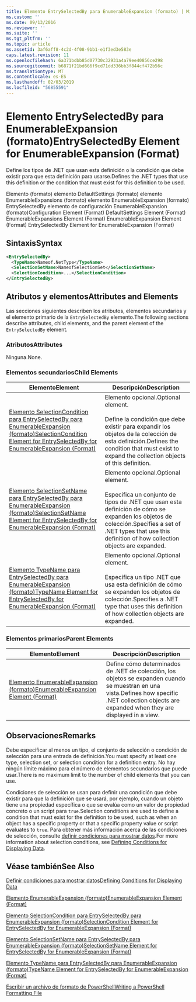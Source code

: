 ```yaml
---
title: Elemento EntrySelectedBy para EnumerableExpansion (formato) | Microsoft Docs
ms.custom: ''
ms.date: 09/13/2016
ms.reviewer: ''
ms.suite: ''
ms.tgt_pltfrm: ''
ms.topic: article
ms.assetid: 3af6aff8-4c2d-4f08-9bb1-e1f3ed3e583e
caps.latest.revision: 11
ms.openlocfilehash: 6a371bdbb85d07730c32931a4a79ee40856ce298
ms.sourcegitcommit: b6871f21bd666f9cd71dd336bb3f844cf472b56c
ms.translationtype: MT
ms.contentlocale: es-ES
ms.lasthandoff: 02/03/2019
ms.locfileid: "56855591"
---
```

# <a name="entryselectedby-element-for-enumerableexpansion-format"></a><span data-ttu-id="2346e-102">Elemento EntrySelectedBy para EnumerableExpansion (formato)</span><span class="sxs-lookup"><span data-stu-id="2346e-102">EntrySelectedBy Element for EnumerableExpansion (Format)</span></span>

<span data-ttu-id="2346e-103">Define los tipos de .NET que usan esta definición o la condición que debe existir para que esta definición para usarse.</span><span class="sxs-lookup"><span data-stu-id="2346e-103">Defines the .NET types that use this definition or the condition that must exist for this definition to be used.</span></span>

<span data-ttu-id="2346e-104">Elemento (formato) elemento DefaultSettings (formato) elemento EnumerableExpansions (formato) elemento EnumerableExpansion (formato) EntrySelectedBy elemento de configuración EnumerableExpansion (formato)</span><span class="sxs-lookup"><span data-stu-id="2346e-104">Configuration Element (Format) DefaultSettings Element (Format) EnumerableExpansions Element (Format) EnumerableExpansion Element (Format) EntrySelectedBy Element for EnumerableExpansion (Format)</span></span>

## <a name="syntax"></a><span data-ttu-id="2346e-105">Sintaxis</span><span class="sxs-lookup"><span data-stu-id="2346e-105">Syntax</span></span>

```xml
<EntrySelectedBy>
  <TypeName>Nameof.NetType</TypeName>
  <SelectionSetName>NameofSelectionSet</SelectionSetName>
  <SelectionCondition>...</SelectionCondition>
</EntrySelectedBy>
```

## <a name="attributes-and-elements"></a><span data-ttu-id="2346e-106">Atributos y elementos</span><span class="sxs-lookup"><span data-stu-id="2346e-106">Attributes and Elements</span></span>

<span data-ttu-id="2346e-107">Las secciones siguientes describen los atributos, elementos secundarios y el elemento primario de la `EntrySelectedBy` elemento.</span><span class="sxs-lookup"><span data-stu-id="2346e-107">The following sections describe attributes, child elements, and the parent element of the `EntrySelectedBy` element.</span></span>

### <a name="attributes"></a><span data-ttu-id="2346e-108">Atributos</span><span class="sxs-lookup"><span data-stu-id="2346e-108">Attributes</span></span>

<span data-ttu-id="2346e-109">Ninguna.</span><span class="sxs-lookup"><span data-stu-id="2346e-109">None.</span></span>

### <a name="child-elements"></a><span data-ttu-id="2346e-110">Elementos secundarios</span><span class="sxs-lookup"><span data-stu-id="2346e-110">Child Elements</span></span>

|<span data-ttu-id="2346e-111">Elemento</span><span class="sxs-lookup"><span data-stu-id="2346e-111">Element</span></span>|<span data-ttu-id="2346e-112">Descripción</span><span class="sxs-lookup"><span data-stu-id="2346e-112">Description</span></span>|
|-------------|-----------------|
|[<span data-ttu-id="2346e-113">Elemento SelectionCondition para EntrySelectedBy para EnumerableExpansion (formato)</span><span class="sxs-lookup"><span data-stu-id="2346e-113">SelectionCondition Element for EntrySelectedBy for EnumerableExpansion (Format)</span></span>](./selectioncondition-element-for-entryselectedby-for-enumerableexpansion-format.md)|<span data-ttu-id="2346e-114">Elemento opcional.</span><span class="sxs-lookup"><span data-stu-id="2346e-114">Optional element.</span></span><br /><br /> <span data-ttu-id="2346e-115">Define la condición que debe existir para expandir los objetos de la colección de esta definición.</span><span class="sxs-lookup"><span data-stu-id="2346e-115">Defines the condition that must exist to expand the collection objects of this definition.</span></span>|
|[<span data-ttu-id="2346e-116">Elemento SelectionSetName para EntrySelectedBy para EnumerableExpansion (formato)</span><span class="sxs-lookup"><span data-stu-id="2346e-116">SelectionSetName Element for EntrySelectedBy for EnumerableExpansion (Format)</span></span>](./selectionsetname-element-for-entryselectedby-for-enumerableexpansion-format.md)|<span data-ttu-id="2346e-117">Elemento opcional.</span><span class="sxs-lookup"><span data-stu-id="2346e-117">Optional element.</span></span><br /><br /> <span data-ttu-id="2346e-118">Especifica un conjunto de tipos de .NET que usan esta definición de cómo se expanden los objetos de colección.</span><span class="sxs-lookup"><span data-stu-id="2346e-118">Specifies a set of .NET types that use this definition of how collection objects are expanded.</span></span>|
|[<span data-ttu-id="2346e-119">Elemento TypeName para EntrySelectedBy para EnumerableExpansion (formato)</span><span class="sxs-lookup"><span data-stu-id="2346e-119">TypeName Element for EntrySelectedBy for EnumerableExpansion (Format)</span></span>](./typename-element-for-entryselectedby-for-enumerableexpansion-format.md)|<span data-ttu-id="2346e-120">Elemento opcional.</span><span class="sxs-lookup"><span data-stu-id="2346e-120">Optional element.</span></span><br /><br /> <span data-ttu-id="2346e-121">Especifica un tipo .NET que usa esta definición de cómo se expanden los objetos de colección.</span><span class="sxs-lookup"><span data-stu-id="2346e-121">Specifies a .NET type that uses this definition of how collection objects are expanded.</span></span>|

### <a name="parent-elements"></a><span data-ttu-id="2346e-122">Elementos primarios</span><span class="sxs-lookup"><span data-stu-id="2346e-122">Parent Elements</span></span>

|<span data-ttu-id="2346e-123">Elemento</span><span class="sxs-lookup"><span data-stu-id="2346e-123">Element</span></span>|<span data-ttu-id="2346e-124">Descripción</span><span class="sxs-lookup"><span data-stu-id="2346e-124">Description</span></span>|
|-------------|-----------------|
|[<span data-ttu-id="2346e-125">Elemento EnumerableExpansion (formato)</span><span class="sxs-lookup"><span data-stu-id="2346e-125">EnumerableExpansion Element (Format)</span></span>](./enumerableexpansion-element-format.md)|<span data-ttu-id="2346e-126">Define cómo determinados de .NET de colección, los objetos se expanden cuando se muestran en una vista.</span><span class="sxs-lookup"><span data-stu-id="2346e-126">Defines how specific .NET collection objects are expanded when they are displayed in a view.</span></span>|

## <a name="remarks"></a><span data-ttu-id="2346e-127">Observaciones</span><span class="sxs-lookup"><span data-stu-id="2346e-127">Remarks</span></span>

<span data-ttu-id="2346e-128">Debe especificar al menos un tipo, el conjunto de selección o condición de selección para una entrada de definición.</span><span class="sxs-lookup"><span data-stu-id="2346e-128">You must specify at least one type, selection set, or selection condition for a definition entry.</span></span> <span data-ttu-id="2346e-129">No hay ningún límite máximo para el número de elementos secundarios que puede usar.</span><span class="sxs-lookup"><span data-stu-id="2346e-129">There is no maximum limit to the number of child elements that you can use.</span></span>

<span data-ttu-id="2346e-130">Condiciones de selección se usan para definir una condición que debe existir para que la definición que se usará, por ejemplo, cuando un objeto tiene una propiedad específica o que se evalúa como un valor de propiedad concreto o un script para `true`.</span><span class="sxs-lookup"><span data-stu-id="2346e-130">Selection conditions are used to define a condition that must exist for the definition to be used, such as when an object has a specific property or that a specific property value or script evaluates to `true`.</span></span> <span data-ttu-id="2346e-131">Para obtener más información acerca de las condiciones de selección, consulte [definir condiciones para mostrar datos](./defining-conditions-for-displaying-data.md).</span><span class="sxs-lookup"><span data-stu-id="2346e-131">For more information about selection conditions, see [Defining Conditions for Displaying Data](./defining-conditions-for-displaying-data.md).</span></span>

## <a name="see-also"></a><span data-ttu-id="2346e-132">Véase también</span><span class="sxs-lookup"><span data-stu-id="2346e-132">See Also</span></span>

[<span data-ttu-id="2346e-133">Definir condiciones para mostrar datos</span><span class="sxs-lookup"><span data-stu-id="2346e-133">Defining Conditions for Displaying Data</span></span>](./defining-conditions-for-displaying-data.md)

[<span data-ttu-id="2346e-134">Elemento EnumerableExpansion (formato)</span><span class="sxs-lookup"><span data-stu-id="2346e-134">EnumerableExpansion Element (Format)</span></span>](./enumerableexpansion-element-format.md)

[<span data-ttu-id="2346e-135">Elemento SelectionCondition para EntrySelectedBy para EnumerableExpansion (formato)</span><span class="sxs-lookup"><span data-stu-id="2346e-135">SelectionCondition Element for EntrySelectedBy for EnumerableExpansion (Format)</span></span>](./selectioncondition-element-for-entryselectedby-for-enumerableexpansion-format.md)

[<span data-ttu-id="2346e-136">Elemento SelectionSetName para EntrySelectedBy para EnumerableExpansion (formato)</span><span class="sxs-lookup"><span data-stu-id="2346e-136">SelectionSetName Element for EntrySelectedBy for EnumerableExpansion (Format)</span></span>](./selectionsetname-element-for-entryselectedby-for-enumerableexpansion-format.md)

[<span data-ttu-id="2346e-137">Elemento TypeName para EntrySelectedBy para EnumerableExpansion (formato)</span><span class="sxs-lookup"><span data-stu-id="2346e-137">TypeName Element for EntrySelectedBy for EnumerableExpansion (Format)</span></span>](./typename-element-for-entryselectedby-for-enumerableexpansion-format.md)

[<span data-ttu-id="2346e-138">Escribir un archivo de formato de PowerShell</span><span class="sxs-lookup"><span data-stu-id="2346e-138">Writing a PowerShell Formatting File</span></span>](./writing-a-powershell-formatting-file.md)
